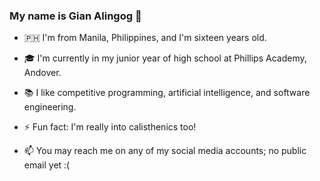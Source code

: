 ### My name is Gian Alingog 👋

- 🇵🇭 I'm from Manila, Philippines, and I'm sixteen years old.
- 🎓 I'm currently in my junior year of high school at Phillips Academy, Andover.
- 📚 I like competitive programming, artificial intelligence, and software engineering.

- ⚡ Fun fact: I'm really into calisthenics too!
- 📫 You may reach me on any of my social media accounts; no public email yet :(


<!--
**GianAlingog/GianAlingog** is a ✨ _special_ ✨ repository because its `README.md` (this file) appears on your GitHub profile.

Here are some ideas to get you started:

- 🌱 I'm currently working on Seed, ...
- 👯 I’m looking to collaborate on ...
- 🤔 I’m looking for help with ...
- 💬 Ask me about ...
- 📫 How to reach me: ...
- 😄 Pronouns: ...
- ⚡ Fun fact: ...
-->
